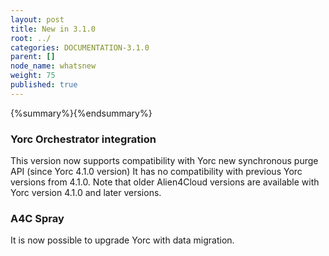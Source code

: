 ```yaml
---
layout: post
title: New in 3.1.0
root: ../
categories: DOCUMENTATION-3.1.0
parent: []
node_name: whatsnew
weight: 75
published: true
---
```


{%summary%}{%endsummary%}

### Yorc Orchestrator integration
This version  now supports compatibility with Yorc new synchronous purge API (since Yorc 4.1.0 version)
It has no compatibility with previous Yorc versions from 4.1.0.
Note that older Alien4Cloud versions are available with Yorc version 4.1.0 and later versions.

### A4C Spray
 It is now possible to upgrade Yorc with data migration.
 